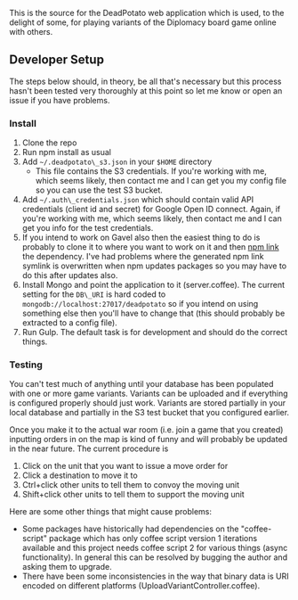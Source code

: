 This is the source for the DeadPotato web application which is used, to the
delight of some, for playing variants of the Diplomacy board game online with
others.

## Developer Setup

The steps below should, in theory, be all that's necessary but this process
hasn't been tested very thoroughly at this point so let me know or open an issue
if you have problems.

### Install
1. Clone the repo
2. Run npm install as usual
3. Add `~/.deadpotato\_s3.json` in your `$HOME` directory
	- This file contains the S3 credentials. If you're working with me, which
	  seems likely, then contact me and I can get you my config file so you can
	  use the test S3 bucket.
4. Add `~/.auth\_credentials.json` which should contain valid API credentials
   (client id and secret) for Google Open ID connect. Again, if you're working
   with me, which seems likely, then contact me and I can get you info for the
   test credentials.
5. If you intend to work on Gavel also then the easiest thing to do is probably
   to clone it to where you want to work on it and then [npm
   link](https://docs.npmjs.com/cli/link) the dependency. I've had problems
   where the generated npm link symlink is overwritten when npm updates packages
   so you may have to do this after updates also.
6. Install Mongo and point the application to it (server.coffee). The current
   setting for the `DB\_URI` is hard coded to `mongodb://localhost:27017/deadpotato`
   so if you intend on using something else then you'll have to change that
   (this should probably be extracted to a config file).
7. Run Gulp. The default task is for development and should do the correct
   things.

### Testing
You can't test much of anything until your database has been populated with one
or more game variants. Variants can be uploaded and if everything is configured
properly should just work. Variants are stored partially in your local
database and partially in the S3 test bucket that you configured earlier.

Once you make it to the actual war room (i.e. join a game that you created)
inputting orders in on the map is kind of funny and will probably be updated in
the near future. The current procedure is

1. Click on the unit that you want to issue a move order for
2. Click a destination to move it to
3. Ctrl+click other units to tell them to convoy the moving unit
4. Shift+click other units to tell them to support the moving unit

Here are some other things that might cause problems:

- Some packages have historically had dependencies on the "coffee-script"
  package which has only coffee script version 1 iterations available and this
  project needs coffee script 2 for various things (async functionality). In
  general this can be resolved by bugging the author and asking them to upgrade.
- There have been some inconsistencies in the way that binary data is URI
  encoded on different platforms (UploadVariantController.coffee).
